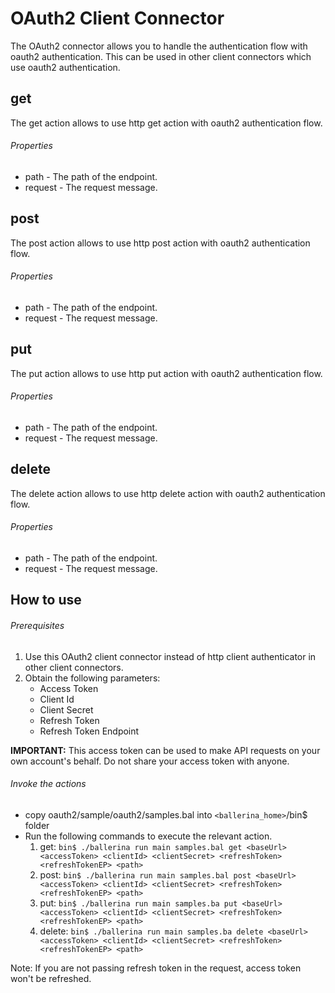 # OAuth2 Client Connector

The OAuth2 connector allows you to handle the authentication flow with oauth2 authentication.
This can be used in other client connectors which use oauth2 authentication.

## get
The get action allows to use http get action with oauth2 authentication flow.

###### Properties
  * path -  The path of the endpoint.
  * request -  The request message.

## post
The post action allows to use http post action with oauth2 authentication flow.

###### Properties
  * path -  The path of the endpoint.
  * request -  The request message.

## put
The put action allows to use http put action with oauth2 authentication flow.

###### Properties
  * path -  The path of the endpoint.
  * request -  The request message.

## delete
The delete action allows to use http delete action with oauth2 authentication flow.

###### Properties
  * path -  The path of the endpoint.
  * request -  The request message.

## How to use

###### Prerequisites
1. Use this OAuth2 client connector instead of http client authenticator in other client connectors.
2. Obtain the following parameters:
    * Access Token
    * Client Id
    * Client Secret
    * Refresh Token
    * Refresh Token Endpoint

**IMPORTANT:** This access token can be used to make API requests on your own account's behalf. Do not share your access token with anyone.

###### Invoke the actions
- copy oauth2/sample/oauth2/samples.bal into `<ballerina_home>`/bin$ folder
- Run the following commands to execute the relevant action.
    1. get:
    `bin$ ./ballerina run main samples.bal get <baseUrl> <accessToken> <clientId> <clientSecret> <refreshToken> <refreshTokenEP> <path>`
    2. post:
    `bin$ ./ballerina run main samples.bal post <baseUrl> <accessToken> <clientId> <clientSecret> <refreshToken> <refreshTokenEP> <path>`
    3. put:
    `bin$ ./ballerina run main samples.ba put <baseUrl> <accessToken> <clientId> <clientSecret> <refreshToken> <refreshTokenEP> <path>`
    4. delete:
    `bin$ ./ballerina run main samples.ba delete <baseUrl> <accessToken> <clientId> <clientSecret> <refreshToken> <refreshTokenEP> <path>`

Note: If you are not passing refresh token in the request, access token won't be refreshed.
